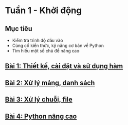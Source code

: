 # Tuần 1 - Khởi động

## Mục tiêu
- Kiểm tra trình độ đầu vào
- Củng cố kiến thức, kỹ năng cơ bản về Python
- Tìm hiểu một số chủ đề nâng cao


## [Bài 1: Thiết kế, cài đặt và sử dụng hàm](warmingup-01.ipynb)
## [Bài 2: Xử lý mảng, danh sách](warmingup-02.ipynb)
## [Bài 3: Xử lý chuỗi, file](warmingup-03.ipynb)
## [Bài 4: Python nâng cao](advanced-topics.ipynb)
